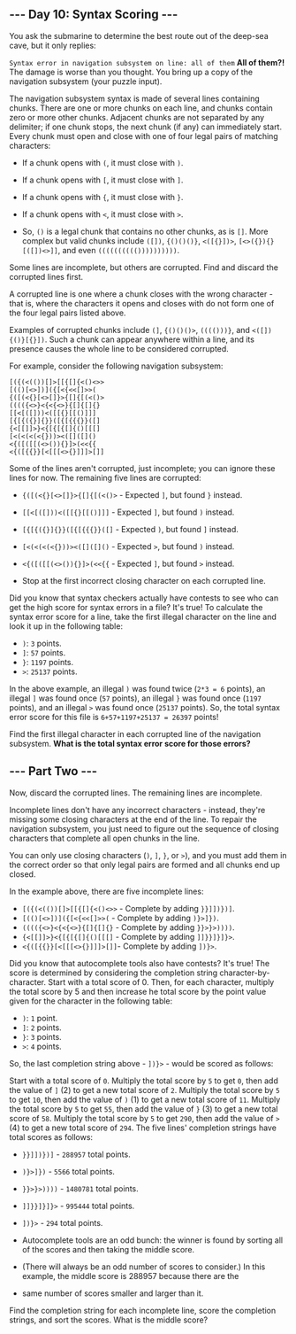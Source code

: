 ## --- Day 10: Syntax Scoring ---

You ask the submarine to determine the best route out of the deep-sea cave, but it only replies:

`Syntax error in navigation subsystem on line: all of them`
**All of them?!** The damage is worse than you thought. You bring up a copy of the navigation subsystem (your puzzle input).

The navigation subsystem syntax is made of several lines containing chunks. There are one or more chunks on each line, and chunks
contain zero or more other chunks. Adjacent chunks are not separated by any delimiter; if one chunk stops, the next chunk (if any)
can immediately start. Every chunk must open and close with one of four legal pairs of matching characters:

- If a chunk opens with `(`, it must close with `)`.
- If a chunk opens with `[`, it must close with `]`.
- If a chunk opens with `{`, it must close with `}`.
- If a chunk opens with `<`, it must close with `>`.

- So, `()` is a legal chunk that contains no other chunks, as is `[]`. More complex but valid chunks include `([])`, `{()()()}`,
  `<([{}])>`, `[<>({}){}[([])<>]]`, and even `(((((((((())))))))))`.

Some lines are incomplete, but others are corrupted. Find and discard the corrupted lines first.

A corrupted line is one where a chunk closes with the wrong character - that is, where the characters it opens and closes with do
not form one of the four legal pairs listed above.

Examples of corrupted chunks include `(]`, `{()()()>`, `(((()))}`, and `<([]){()}[{}])`. Such a chunk can appear anywhere within
a line, and its presence causes the whole line to be considered corrupted.

For example, consider the following navigation subsystem:

```
[({(<(())[]>[[{[]{<()<>>
[(()[<>])]({[<{<<[]>>(
{([(<{}[<>[]}>{[]{[(<()>
(((({<>}<{<{<>}{[]{[]{}
[[<[([]))<([[{}[[()]]]
[{[{({}]{}}([{[{{{}}([]
{<[[]]>}<{[{[{[]{()[[[]
[<(<(<(<{}))><([]([]()
<{([([[(<>()){}]>(<<{{
<{([{{}}[<[[[<>{}]]]>[]]
```

Some of the lines aren't corrupted, just incomplete; you can ignore these lines for now. The remaining five lines are corrupted:

- `{([(<{}[<>[]}>{[]{[(<()>` - Expected `]`, but found `}` instead.
- `[[<[([]))<([[{}[[()]]]` - Expected `]`, but found `)` instead.
- `[{[{({}]{}}([{[{{{}}([]` - Expected `)`, but found `]` instead.
- `[<(<(<(<{}))><([]([]()` - Expected `>`, but found `)` instead.
- `<{([([[(<>()){}]>(<<{{` - Expected `]`, but found `>` instead.

- Stop at the first incorrect closing character on each corrupted line.

Did you know that syntax checkers actually have contests to see who can get the high score for syntax errors in a file? It's true!
To calculate the syntax error score for a line, take the first illegal character on the line and look it up in the following
table:

- `)`: `3` points.
- `]`: `57` points.
- `}`: `1197` points.
- `>`: `25137` points.

In the above example, an illegal `)` was found twice (`2*3 = 6` points), an illegal `]` was found once (`57` points), an illegal
`}` was found once (`1197` points), and an illegal `>` was found once (`25137` points). So, the total syntax error score for
this file is `6+57+1197+25137 = 26397` points!

Find the first illegal character in each corrupted line of the navigation subsystem. **What is the total syntax error score for
those errors?**

## --- Part Two ---

Now, discard the corrupted lines. The remaining lines are incomplete.

Incomplete lines don't have any incorrect characters - instead, they're missing some closing characters at the end of the line.
To repair the navigation subsystem, you just need to figure out the sequence of closing characters that complete all open chunks
in the line.

You can only use closing characters (`)`, `]`, `}`, or `>`), and you must add them in the correct order so that only legal pairs
are formed and all chunks end up closed.

In the example above, there are five incomplete lines:

- `[({(<(())[]>[[{[]{<()<>>` - Complete by adding `}}]])})]`.
- `[(()[<>])]({[<{<<[]>>(` - Complete by adding `)}>]})`.
- `(((({<>}<{<{<>}{[]{[]{}` - Complete by adding `}}>}>))))`.
- `{<[[]]>}<{[{[{[]{()[[[]` - Complete by adding `]]}}]}]}>`.
- `<{([{{}}[<[[[<>{}]]]>[]]`- Complete by adding `])}>`.

Did you know that autocomplete tools also have contests? It's true! The score is determined by considering the completion string
character-by-character. Start with a total score of 0. Then, for each character, multiply the total score by 5 and then increase
he total score by the point value given for the character in the following table:

- `)`: `1` point.
- `]`: `2` points.
- `}`: `3` points.
- `>`: `4` points.

So, the last completion string above - `])}>` - would be scored as follows:

Start with a total score of `0`.
Multiply the total score by `5` to get `0`, then add the value of `]` (2) to get a new total score of `2`.
Multiply the total score by `5` to get `10`, then add the value of `)` (1) to get a new total score of `11`.
Multiply the total score by `5` to get `55`, then add the value of `}` (3) to get a new total score of `58`.
Multiply the total score by `5` to get `290`, then add the value of `>` (4) to get a new total score of `294`.
The five lines' completion strings have total scores as follows:

- `}}]])})]` - `288957` total points.
- `)}>]})` - `5566` total points.
- `}}>}>))))` - `1480781` total points.
- `]]}}]}]}>` - `995444` total points.
- `])}>` - `294` total points.

- Autocomplete tools are an odd bunch: the winner is found by sorting all of the scores and then taking the middle score.
- (There will always be an odd number of scores to consider.) In this example, the middle score is 288957 because there are the
- same number of scores smaller and larger than it.

Find the completion string for each incomplete line, score the completion strings, and sort the scores. What is the middle score?
